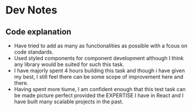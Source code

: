 # Dev Notes

## Code explanation
- Have tried to add as many as functionalities as possible with a fcous on code standards.
- Used styled components for component development although I think any library would be suited for such this task.
- I have majorly spent 4 hours building this task and though i have given my best, I still feel there can be some scope of improvement here and there.
- Having spent more tiume, I am confident enough that this test task can be made picture perfect provided the EXPERTISE I have in React and I have built many scalable projects in the past.